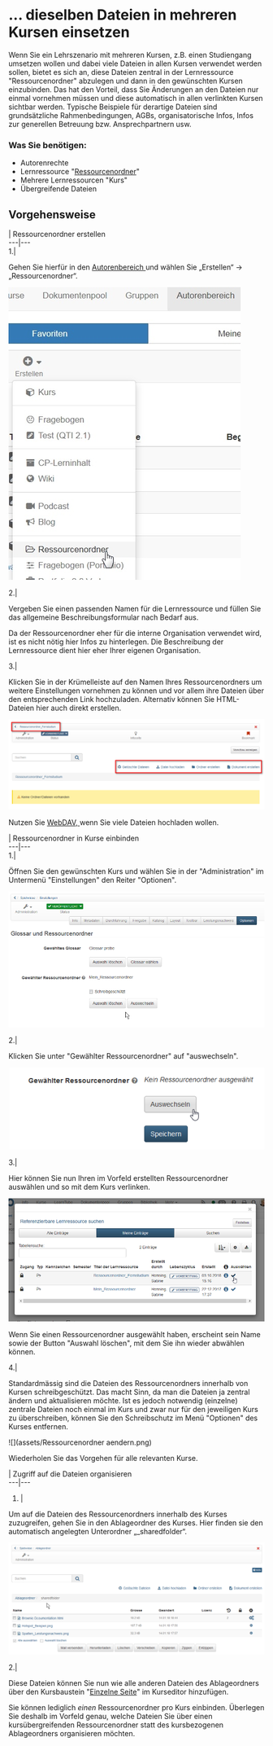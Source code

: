 # ... dieselben Dateien in mehreren Kursen einsetzen

Wenn Sie ein Lehrszenario mit mehreren Kursen, z.B. einen Studiengang umsetzen
wollen und dabei viele Dateien in allen Kursen verwendet werden sollen, bietet
es sich an, diese Dateien zentral in der Lernressource "Ressourcenordner"
abzulegen und dann in den gewünschten Kursen einzubinden. Das hat den Vorteil,
dass Sie Änderungen an den Dateien nur einmal vornehmen müssen und diese
automatisch in allen verlinkten Kursen sichtbar werden. Typische Beispiele für
derartige Dateien sind grundsätzliche Rahmenbedingungen, AGBs,
organisatorische Infos, Infos zur generellen Betreuung bzw. Ansprechpartnern
usw.

### Was Sie benötigen:

  * Autorenrechte
  * Lernressource "[Ressourcenordner](../course_create/Course_Settings.de.md)"
  * Mehrere Lernressourcen "Kurs"
  * Übergreifende Dateien

## Vorgehensweise

  
| Ressourcenordner erstellen  
---|---  
1.|

Gehen Sie hierfür in den [Autorenbereich ](Autorenbereich.html)und wählen Sie
„Erstellen“ -> „Ressourcenordner“.

![](assets/Ressourcenordner_erstellen.jpg)  
  
2.|

Vergeben Sie einen passenden Namen für die Lernressource und füllen Sie das
allgemeine Beschreibungsformular nach Bedarf aus.

Da der Ressourcenordner eher für die interne Organisation verwendet wird, ist
es nicht nötig hier Infos zu hinterlegen. Die Beschreibung der Lernressource
dient hier eher Ihrer eigenen Organisation.  
  
3.|

Klicken Sie in der Krümelleiste auf den Namen Ihres Ressourcenordners um
weitere Einstellungen vornehmen zu können und vor allem ihre Dateien über den
entsprechenden Link hochzuladen. Alternativ können Sie HTML-Dateien hier auch
direkt erstellen.

![](assets/13_dieselben_Dateien.png)

Nutzen Sie [WebDAV, ](../supported_tech/Using_WebDAV.de.md)wenn Sie viele Dateien hochladen
wollen.  
  
  
| Ressourcenordner in Kurse einbinden  
---|---  
1.|

Öffnen Sie den gewünschten Kurs und wählen Sie in der "Administration" im
Untermenü "Einstellungen" den Reiter "Optionen".

![](assets/13_dieselben_Dateien_einbinden.png)  
  
2.|

Klicken Sie unter "Gewählter Ressourcenordner" auf "auswechseln".

![](assets/Ressourcenordner_wechseln.png)  
  
3.|

Hier können Sie nun Ihren im Vorfeld erstellten Ressourcenordner auswählen und
so mit dem Kurs verlinken.

![](assets/referenzierbaren_Ressourcenordner_suchen.png)

Wenn Sie einen Ressourcenordner ausgewählt haben, erscheint sein Name sowie
der Button "Auswahl löschen", mit dem Sie ihn wieder abwählen können.  
  
4.|

Standardmässig sind die Dateien des Ressourcenordners innerhalb von Kursen
schreibgeschützt. Das macht Sinn, da man die Dateien ja zentral ändern und
aktualisieren möchte. Ist es jedoch notwendig (einzelne) zentrale Dateien noch
einmal im Kurs und zwar nur für den jeweiligen Kurs zu überschreiben, können
Sie den Schreibschutz im Menü "Optionen" des Kurses entfernen.

![](assets/Ressourcenordner aendern.png)  
  
Wiederholen Sie das Vorgehen für alle relevanten Kurse.

  
| Zugriff auf die Dateien organisieren  
---|---  
1. | 

Um auf die Dateien des Ressourcenordners innerhalb des Kurses zuzugreifen,
gehen Sie in den Ablageordner des Kurses. Hier finden sie den automatisch
angelegten Unterordner „_sharedfolder“.

![](assets/13_dieselben_Dateien_shared.png)  
  
2.|

Diese Dateien können Sie nun wie alle anderen Dateien des Ablageordners über
den Kursbaustein "[Einzelne Seite](../course_elements/Knowledge_Transfer.de.md)" im Kurseditor
hinzufügen.  
  
Sie können lediglich _einen_ Ressourcenordner pro Kurs einbinden. Überlegen
Sie deshalb im Vorfeld genau, welche Dateien Sie über einen kursübergreifenden
Ressourcenordner statt des kursbezogenen Ablageordners organisieren möchten.

  

